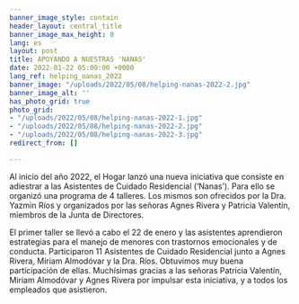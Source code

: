 ```yaml
---
banner_image_style: contain
header_layout: central_title
banner_image_max_height: 0
lang: es
layout: post
title: APOYANDO A NUESTRAS 'NANAS'
date: 2022-01-22 05:00:00 +0000
lang_ref: helping_nanas_2022
banner_image: "/uploads/2022/05/08/helping-nanas-2022-2.jpg"
banner_image_alt: ''
has_photo_grid: true
photo_grid:
- "/uploads/2022/05/08/helping-nanas-2022-1.jpg"
- "/uploads/2022/05/08/helping-nanas-2022-2.jpg"
- "/uploads/2022/05/08/helping-nanas-2022-3.jpg"
redirect_from: []

---
```

Al inicio del año 2022, el Hogar lanzó una nueva iniciativa que consiste en adiestrar a las Asistentes de Cuidado Residencial (‘Nanas’). Para ello se organizó una programa de 4 talleres. Los mismos son ofrecidos por la Dra. Yazmin Ríos y organizados por las señoras Agnes Rivera y Patricia Valentín, miembros de la Junta de Directores.

El primer taller se llevó a cabo el 22 de enero y las asistentes aprendieron estrategias para el manejo de menores con trastornos emocionales y de conducta. Participaron 11 Asistentes de Cuidado Residencial junto a Agnes Rivera, Miriam Almodóvar y la Dra. Ríos. Obtuvimos muy buena participación de ellas. Muchísimas gracias a las señoras Patricia Valentín, Miriam Almodóvar y Agnes Rivera por impulsar esta iniciativa, y a todos los empleados que asistieron.